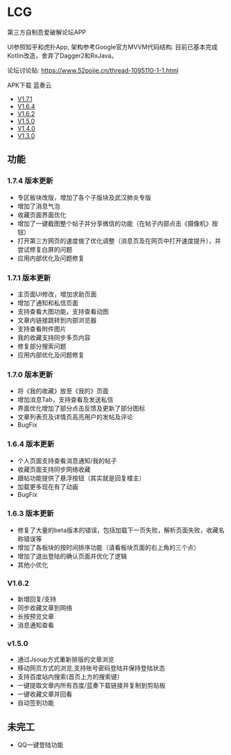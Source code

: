 # LCG
第三方自制吾爱破解论坛APP

UI参照知乎和虎扑App, 架构参考Google官方MVVM代码结构.
目前已基本完成Kotlin改造，舍弃了Dagger2和RxJava。

论坛讨论贴: https://www.52pojie.cn/thread-1095110-1-1.html

APK下载 蓝奏云
 - [V1.7.1](https://www.lanzous.com/i8vkrsj)
 - [V1.6.4](https://www.lanzous.com/i88wy1i)
 - [V1.6.2](https://www.lanzous.com/i80uh1g)
 - [V1.5.0](https://www.lanzous.com/i6wmceb)
 - [V1.4.0](https://www.lanzous.com/i6tersj)
 - [V1.3.0](https://www.lanzous.com/i57tefa)
 
## 功能

### 1.7.4 版本更新
- 专区板块改版，增加了各个子版块及武汉肺炎专版
- 增加了消息气泡
- 收藏页面界面优化
- 增加了一键截图整个帖子并分享微信的功能（在帖子内部点击《摄像机》按钮）
- 打开第三方网页的速度做了优化调整（消息页及在网页中打开速度提升），并尝试修复白屏的问题
- 应用内部优化及问题修复

### 1.7.1 版本更新
- 主页面UI修改，增加求助页面
- 增加了通知和私信页面
- 支持查看大图功能，支持查看动图
- 文章内链接跳转到内部浏览器
- 支持查看附件图片
- 我的收藏支持同步多页内容
- 修复部分搜索问题
- 应用内部优化及问题修复

### 1.7.0 版本更新
 - 将《我的收藏》放至《我的》页面
 - 增加消息Tab，支持查看及发送私信
 - 界面优化增加了部分点击反馈及更新了部分图标
 - 文章列表页及详情页高亮用户的发帖及评论
 - BugFix

### 1.6.4 版本更新
 - 个人页面支持查看消息通知/我的帖子
 - 收藏页面支持同步网络收藏
 - 跟帖功能提供了悬浮按钮（其实就是回复楼主）
 - 加载更多现在有了动画
 - BugFix

### 1.6.3 版本更新
 - 修复了大量的beta版本的错误，包括加载下一页失败，解析页面失败，收藏名称错误等
 - 增加了各板块的按时间排序功能（请看板块页面的右上角的三个点）
 - 增加了退出登陆的确认页面并优化了逻辑
 - 其他小优化

### V1.6.2 
 - 新增回复/支持
 - 同步收藏文章到网络
 - 长按预览文章
 - 消息通知查看
### v1.5.0
 - 通过Jsoup方式重新排版的文章浏览
 - 移动网页方式的浏览,支持账号密码登陆并保持登陆状态
 - 支持百度站内搜索(首页上方的搜索键）
 - 一键提取文章内所有百度/蓝奏下载链接并复制到剪贴板
 - 一键收藏文章并回看
 - 自动签到功能
 
## 未完工
 - QQ一键登陆功能
